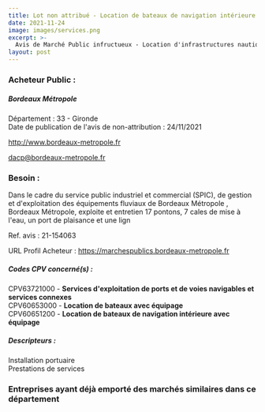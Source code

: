 ```yaml
---
title: Lot non attribué - Location de bateaux de navigation intérieure avec équipage + autres services
date: 2021-11-24
image: images/services.png
excerpt: >-
  Avis de Marché Public infructueux - Location d'infrastructures nautiques et fourniture de prestations de services nautiques
layout: post
---
```


### Acheteur Public :
##### Bordeaux Métropole
Département : 33 - Gironde<br/>
Date de publication de l'avis de non-attribution : 24/11/2021


http://www.bordeaux-metropole.fr

dacp@bordeaux-metropole.fr


### Besoin :

Dans le cadre du service public industriel et commercial (SPIC), de gestion et d'exploitation des équipements fluviaux de Bordeaux Métropole , Bordeaux Métropole, exploite et entretien 17 pontons, 7 cales de mise à l'eau, un port de plaisance et une lign

Ref. avis : 21-154063

URL Profil Acheteur : https://marchespublics.bordeaux-metropole.fr

##### Codes CPV concerné(s) :
CPV63721000 - **Services d'exploitation de ports et de voies navigables et services connexes** <br/>
CPV60653000 - **Location de bateaux avec équipage** <br/>
CPV60651200 - **Location de bateaux de navigation intérieure avec équipage** <br/>

##### Descripteurs :
Installation portuaire <br/>
Prestations de services <br/>

### Entreprises ayant déjà emporté des marchés similaires dans ce département
